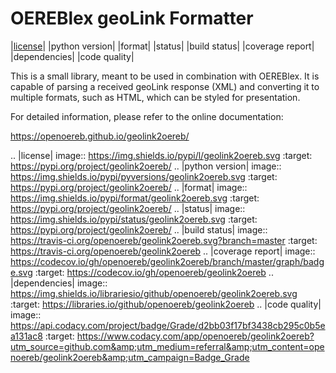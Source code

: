 OEREBlex geoLink Formatter
==========================

|[license](https://img.shields.io/pypi/l/geolink2oereb.svg)| |python version| |format| |status| |build status| |coverage report| |dependencies| |code quality|

This is a small library, meant to be used in combination with OEREBlex. It is capable of parsing a received
geoLink response (XML) and converting it to multiple formats, such as HTML, which can be styled for
presentation.

For detailed information, please refer to the online documentation:

https://openoereb.github.io/geolink2oereb/

.. |license| image:: https://img.shields.io/pypi/l/geolink2oereb.svg
   :target: https://pypi.org/project/geolink2oereb/
.. |python version| image:: https://img.shields.io/pypi/pyversions/geolink2oereb.svg
   :target: https://pypi.org/project/geolink2oereb/
.. |format| image:: https://img.shields.io/pypi/format/geolink2oereb.svg
   :target: https://pypi.org/project/geolink2oereb/
.. |status| image:: https://img.shields.io/pypi/status/geolink2oereb.svg
   :target: https://pypi.org/project/geolink2oereb/
.. |build status| image:: https://travis-ci.org/openoereb/geolink2oereb.svg?branch=master
   :target: https://travis-ci.org/openoereb/geolink2oereb
.. |coverage report| image:: https://codecov.io/gh/openoereb/geolink2oereb/branch/master/graph/badge.svg
   :target: https://codecov.io/gh/openoereb/geolink2oereb
.. |dependencies| image:: https://img.shields.io/librariesio/github/openoereb/geolink2oereb.svg
   :target: https://libraries.io/github/openoereb/geolink2oereb
.. |code quality| image:: https://api.codacy.com/project/badge/Grade/d2bb03f17bf3438cb295c0b5ea131ac8
   :target: https://www.codacy.com/app/openoereb/geolink2oereb?utm_source=github.com&amp;utm_medium=referral&amp;utm_content=openoereb/geolink2oereb&amp;utm_campaign=Badge_Grade
